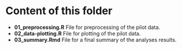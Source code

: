 # Content of this folder
* **01_preprocessing.R** File for preprocessing of the pilot data.
* **02_data-plotting.R** File for plotting of the pilot data.
* **03_summary.Rmd** File for a final summary of the analyses results.
